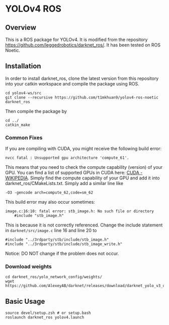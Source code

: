 # YOLOv4 ROS

## Overview

This is a ROS package for YOLOv4. It is modified from the repository https://github.com/leggedrobotics/darknet_ros/. It has been tested on ROS Noetic.

## Installation

In order to install darknet_ros, clone the latest version from this repository into your catkin workspace and compile the package using ROS.

    cd yolov4-ws/src
    git clone --recursive https://github.com/t1mkhuan9/yolov4-ros-noetic darknet_ros

Then compile the package by

    cd ../
    catkin_make 

### Common Fixes
If you are compiling with CUDA, you might receive the following build error:

    nvcc fatal : Unsupported gpu architecture 'compute_61'.

This means that you need to check the compute capability (version) of your GPU. You can find a list of supported GPUs in CUDA here: [CUDA - WIKIPEDIA](https://en.wikipedia.org/wiki/CUDA#Supported_GPUs). Simply find the compute capability of your GPU and add it into darknet_ros/CMakeLists.txt. Simply add a similar line like

    -O3 -gencode arch=compute_62,code=sm_62

This build error may also occur sometimes:

    image.c:16:10: fatal error: stb_image.h: No such file or directory
        #include "stb_image.h"

This is because it is not correctly referenced. Change the include statement in `darknet/src/image.c` line 16 and line 20 to

    #include "../3rdparty/stb/include/stb_image.h"
    #include "../3rdparty/stb/include/stb_image_write.h"

Notice: DO NOT change if the problem does not occur.

### Download weights

    cd darknet_ros/yolo_network_config/weights/
    wget https://github.com/AlexeyAB/darknet/releases/download/darknet_yolo_v3_optimal/yolov4.weights


## Basic Usage

    source devel/setup.zsh # or setup.bash
    roslaunch darknet_ros yolov4.launch